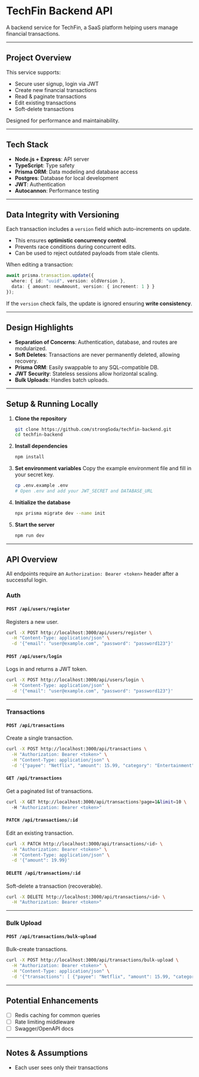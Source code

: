 # TechFin Backend API

A backend service for TechFin, a SaaS platform helping users manage financial transactions.

---

## Project Overview

This service supports:

- Secure user signup, login via JWT
- Create new financial transactions
- Read & paginate transactions
- Edit existing transactions
- Soft-delete transactions

Designed for performance and maintainability.

---

## Tech Stack

- **Node.js + Express**: API server
- **TypeScript**: Type safety
- **Prisma ORM**: Data modeling and database access
- **Postgres**: Database for local development
- **JWT**: Authentication
- **Autocannon**: Performance testing

---

## Data Integrity with Versioning

Each transaction includes a `version` field which auto-increments on update.

- This ensures **optimistic concurrency control**.
- Prevents race conditions during concurrent edits.
- Can be used to reject outdated payloads from stale clients.

When editing a transaction:
```ts
await prisma.transaction.update({
  where: { id: "uuid", version: oldVersion },
  data: { amount: newAmount, version: { increment: 1 } }
});
```

If the `version` check fails, the update is ignored ensuring **write consistency**.

---

## Design Highlights

- **Separation of Concerns**: Authentication, database, and routes are modularized.
- **Soft Deletes**: Transactions are never permanently deleted, allowing recovery.
- **Prisma ORM**: Easily swappable to any SQL-compatible DB.
- **JWT Security**: Stateless sessions allow horizontal scaling.
- **Bulk Uploads**: Handles batch uploads.

---

## Setup & Running Locally

1.  **Clone the repository**
    ```sh
    git clone https://github.com/strongSoda/techfin-backend.git
    cd techfin-backend
    ```

2.  **Install dependencies**
    ```sh
    npm install
    ```

3.  **Set environment variables**
    Copy the example environment file and fill in your secret key.
    ```sh
    cp .env.example .env
    # Open .env and add your JWT_SECRET and DATABASE_URL
    ```

4.  **Initialize the database**
    ```sh
    npx prisma migrate dev --name init
    ```

5.  **Start the server**
    ```sh
    npm run dev
    ```

---

## API Overview

All endpoints require an `Authorization: Bearer <token>` header after a successful login.

### Auth

#### `POST /api/users/register`
Registers a new user.

```bash
curl -X POST http://localhost:3000/api/users/register \
  -H "Content-Type: application/json" \
  -d '{"email": "user@example.com", "password": "password123"}'
```

#### `POST /api/users/login`
Logs in and returns a JWT token.

```bash
curl -X POST http://localhost:3000/api/users/login \
  -H "Content-Type: application/json" \
  -d '{"email": "user@example.com", "password": "password123"}'
```

---

### Transactions

#### `POST /api/transactions`
Create a single transaction.

```bash
curl -X POST http://localhost:3000/api/transactions \
  -H "Authorization: Bearer <token>" \
  -H "Content-Type: application/json" \
  -d '{"payee": "Netflix", "amount": 15.99, "category": "Entertainment", "date": "2025-06-01"}'
```

#### `GET /api/transactions`
Get a paginated list of transactions.

```bash
curl -X GET http://localhost:3000/api/transactions?page=1&limit=10 \
  -H "Authorization: Bearer <token>"
```

#### `PATCH /api/transactions/:id`
Edit an existing transaction.

```bash
curl -X PATCH http://localhost:3000/api/transactions/<id> \
  -H "Authorization: Bearer <token>" \
  -H "Content-Type: application/json" \
  -d '{"amount": 19.99}'
```

#### `DELETE /api/transactions/:id`
Soft-delete a transaction (recoverable).

```bash
curl -X DELETE http://localhost:3000/api/transactions/<id> \
  -H "Authorization: Bearer <token>"
```

---

### Bulk Upload

#### `POST /api/transactions/bulk-upload`
Bulk-create transactions.

```bash
curl -X POST http://localhost:3000/api/transactions/bulk-upload \
  -H "Authorization: Bearer <token>" \
  -H "Content-Type: application/json" \
  -d '{"transactions": [ {"payee": "Netflix", "amount": 15.99, "category": "Entertainment", "date": "2025-06-01"}, {"payee": "Amazon", "amount": 59.49, "category": "Shopping", "date": "2025-06-02"}, { "payee": "Uber", "amount": 9.75, "category": "Travel", "date": "2025-06-03"}]}'
```

---

## Potential Enhancements

- [ ] Redis caching for common queries
- [ ] Rate limiting middleware
- [ ] Swagger/OpenAPI docs

---

## Notes & Assumptions

- Each user sees only their transactions
